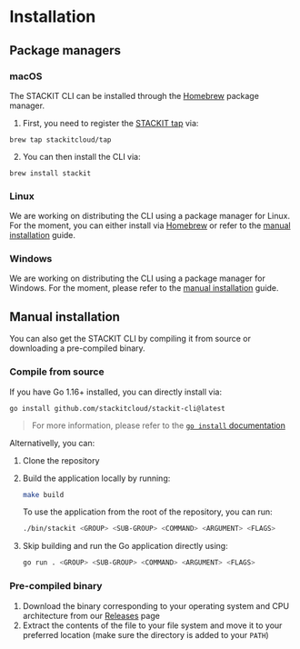 # Installation

## Package managers

### macOS

The STACKIT CLI can be installed through the [Homebrew](https://brew.sh/) package manager.

1. First, you need to register the [STACKIT tap](https://github.com/stackitcloud/homebrew-tap) via:

```shell
brew tap stackitcloud/tap
```

2. You can then install the CLI via:

```shell
brew install stackit
```

### Linux

We are working on distributing the CLI using a package manager for Linux. For the moment, you can either install via [Homebrew](https://brew.sh/) or refer to the [manual installation](#manual-installation) guide.

### Windows

We are working on distributing the CLI using a package manager for Windows. For the moment, please refer to the [manual installation](#manual-installation) guide.

## Manual installation

You can also get the STACKIT CLI by compiling it from source or downloading a pre-compiled binary.

### Compile from source

If you have Go 1.16+ installed, you can directly install via:

```shell
go install github.com/stackitcloud/stackit-cli@latest
```

> For more information, please refer to the [`go install` documentation](https://go.dev/ref/mod#go-install)

Alternativelly, you can:

1. Clone the repository
2. Build the application locally by running:

   ```bash
   make build
   ```

   To use the application from the root of the repository, you can run:

   ```bash
   ./bin/stackit <GROUP> <SUB-GROUP> <COMMAND> <ARGUMENT> <FLAGS>
   ```

3. Skip building and run the Go application directly using:

   ```bash
   go run . <GROUP> <SUB-GROUP> <COMMAND> <ARGUMENT> <FLAGS>
   ```

### Pre-compiled binary

1. Download the binary corresponding to your operating system and CPU architecture from our [Releases](https://github.com/stackitcloud/stackit-cli/releases) page
2. Extract the contents of the file to your file system and move it to your preferred location (make sure the directory is added to your `PATH`)
